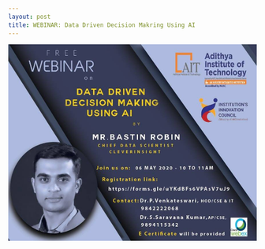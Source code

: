 ```yaml
---
layout: post
title: WEBINAR: Data Driven Decision Makring Using AI
---
```

![](../images/data_driven_decision_making_using_ai_webinar.jpg)